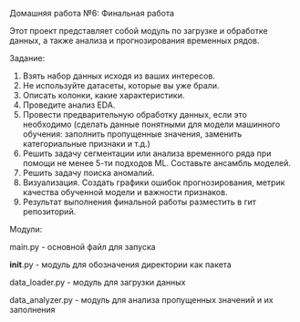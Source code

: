 Домашняя работа №6: Финальная работа

Этот проект представляет собой модуль по загрузке и обработке данных, а также анализа и прогнозирования временных рядов.

Задание:

1.	Взять набор данных исходя из ваших интересов.
2.	Не используйте датасеты, которые вы уже брали.
3.	Описать колонки, какие характеристики.
4.	Проведите анализ EDA.
5.	Провести предварительную обработку данных, если это необходимо (сделать данные понятными для модели машинного обучения: заполнить пропущенные значения, заменить категориальные признаки и т.д.)
6.	Решить задачу сегментации или анализа временного ряда при помощи не менее 5-ти подходов ML. Составьте ансамбль моделей.
7.	Решить задачу поиска аномалий.
8.	Визуализация. Создать графики ошибок прогнозирования, метрик качества обученной модели и важности признаков.
9.	Результат выполнения финальной работы разместить в гит репозиторий.

Модули:

main.py - основной файл для запуска

__init__.py - модуль для обозначения директории как пакета

data_loader.py - модуль для загрузки данных

data_analyzer.py - модуль для анализа пропущенных значений и их заполнения
